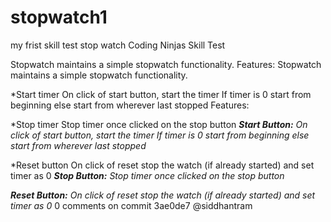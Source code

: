 # stopwatch1
my frist skill test stop watch
Coding Ninjas Skill Test


Stopwatch maintains a simple stopwatch functionality. Features:	Stopwatch maintains a simple stopwatch functionality. 


*Start timer On click of start button, start the timer If timer is 0 start from beginning else start from wherever last stopped	Features:


*Stop timer Stop timer once clicked on the stop button	<i><b>Start Button:</b> On click of start button, start the timer If timer is 0 start from beginning else start from wherever last stopped</i>


*Reset button On click of reset stop the watch (if already started) and set timer as 0	<i><b>Stop Button:</b> Stop timer once clicked on the stop button</i>

  <i><b>Reset Button:</b> On click of reset stop the watch (if already started) and set timer as 0</i>
0 comments on commit 3ae0de7
@siddhantram
 

